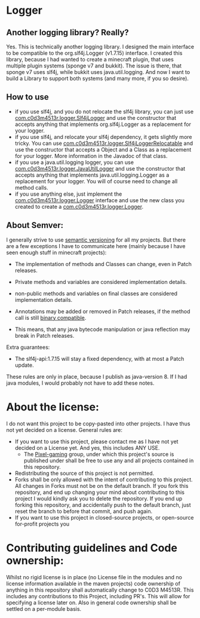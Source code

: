 # Logger
## Another logging library? Really?
Yes. This is technically another logging library.
I designed the main interface to be compatible to the org.slf4j.Logger (v1.7.15) interface.
I created this library, because I had wanted to create a minecraft plugin, that uses multiple plugin systems (sponge v7 and bukkit).
The issue is there, that sponge v7 uses slf4j, while bukkit uses java.util.logging.
And now I want to build a Library to support both systems (and many more, if you so desire).

## How to use

- if you use slf4j, and you do not relocate the slf4j library, you can just use [com.c0d3m4513r.logger.Slf4jLogger](src/main/lombok/com/c0d3m4513r/logger/Slf4jLogger.java) and use the constructor that accepts anything that implements org.slf4j.Logger as a replacement for your logger.
- if you use slf4j, and relocate your slf4j dependency, it gets slightly more tricky. You can use [com.c0d3m4513r.logger.Slf4jLoggerRelocatable](src/main/lombok/com/c0d3m4513r/logger/Slf4jLoggerRelocatable.java) and use the constructor that accepts a Object and a Class as a replacement for your logger. More information in the Javadoc of that class.
- if you use a java.util.logging logger, you can use [com.c0d3m4513r.logger.JavaUtilLogger](src/main/lombok/com/c0d3m4513r/logger/JavaUtilLogger.java) and use the constructor that accepts anything that implements java.util.logging.Logger as a replacement for your logger. You will of course need to change all method calls.
- if you use anything else, just implement the [com.c0d3m4513r.logger.Logger](src/main/lombok/com/c0d3m4513r/logger/Logger.java) interface and use the new class you created to create a [com.c0d3m4513r.logger.Logger](src/main/lombok/com/c0d3m4513r/logger/Logger.java).


## About Semver:

I generally strive to use [semantic versioning](https://semver.org/) for all my projects.
But there are a few exceptions I have to communicate here (mainly because I have seen enough stuff in minecraft projects):
- The implementation of methods and Classes can change, even in Patch releases.
- Private methods and variables are considered implementation details.
- non-public methods and variables on final classes are considered implementation details.
- Annotations may be added or removed in Patch releases, if the method call is still [binary compatible](https://docs.oracle.com/javase/specs/jls/se17/html/jls-13.html#jls-13.2).

- This means, that any java bytecode manipulation or java reflection may break in Patch releases.

Extra guarantees:
- The slf4j-api:1.7.15 will stay a fixed dependency, with at most a Patch update.

These rules are only in place, because I publish as java-version 8. If I had java modules, I would probably not have to add these notes.

# About the license:

I do not want this project to be copy-pasted into other projects.
I have thus not yet decided on a license.
General rules are:
- If you want to use this project, please contact me as I have not yet decided on a License yet. And yes, this includes ANY USE.
    - The [Pixel-gaming](https://pixelgaming.co) group, under which this project's source is published under shall be free to use any and all projects contained in this repository.
- Redistributing the source of this project is not permitted.
- Forks shall be only allowed with the intent of contributing to this project.
  All changes in Forks must not be on the default branch.
  If you fork this repository, and end up changing your mind about contributing to this project I would kindly ask you to delete the repository.
  If you end up forking this repository, and accidentally push to the default branch, just reset the branch to before that commit, and push again.
- If you want to use this project in closed-source projects, or open-source for-profit projects you

# Contributing guidelines and Code ownership:

Whilst no rigid license is in place (no License file in the modules and no license information available in the maven projects) code ownership of anything in this repository shall automatically change to C0D3 M4513R.
This includes any contributions to this Project, including PR's.
This will allow for specifying a license later on.
Also in general code ownership shall be settled on a per-module basis.
